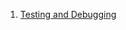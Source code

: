  1. [Testing and Debugging](https://doc.qt.io/qt-5/testing-and-debugging.html#debugging-techniques)
